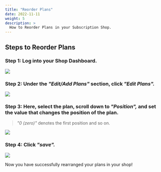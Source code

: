 ```yaml
---
title: "Reorder Plans"
date: 2022-11-11
weight: 5
description: >
  How to Reorder Plans in your Subscription Shop.
---
```


## Steps to Reorder Plans

### Step 1: Log into your Shop Dashboard.

![](https://subscribie.co.uk/blog/content/images/size/w1000/2022/11/image.png)

### Step 2: Under the *"Edit/Add Plans"* section, click *"Edit Plans".*

![](https://subscribie.co.uk/blog/content/images/size/w1000/2022/11/image-3.png)

### Step 3: Here, select the plan, scroll down to *"Position",* and set the value that changes the position of the plan. 

>*"0 (zero)"* denotes the first position and so on.

![](https://subscribie.co.uk/blog/content/images/size/w1000/2022/11/image-1.png)

### Step 4: Click *"save".*

![](https://subscribie.co.uk/blog/content/images/size/w1000/2022/11/image-2.png)

Now you have successfully rearranged your plans in your shop! 